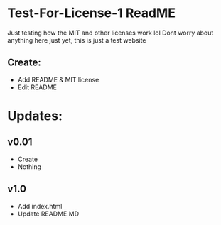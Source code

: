 # Test-For-License-1 ReadME
Just testing how the MIT and other licenses work lol
Dont worry about anything here just yet, this is just a test website

## Create:
- Add README & MIT license
- Edit README

# Updates:
## v0.01
- Create
- Nothing

## v1.0
- Add index.html
- Update README.MD
